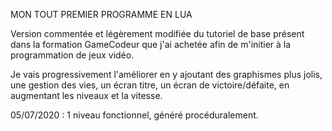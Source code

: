 MON TOUT PREMIER PROGRAMME EN LUA

Version commentée et légèrement modifiée du tutoriel de base présent dans la formation GameCodeur que j'ai achetée afin de m'initier à la programmation de jeux vidéo.

Je vais progressivement l'améliorer en y ajoutant des graphismes plus jolis, une gestion des vies, un écran titre, un écran de victoire/défaite, en augmentant les niveaux et la vitesse.

05/07/2020 : 1 niveau fonctionnel, généré procéduralement.

